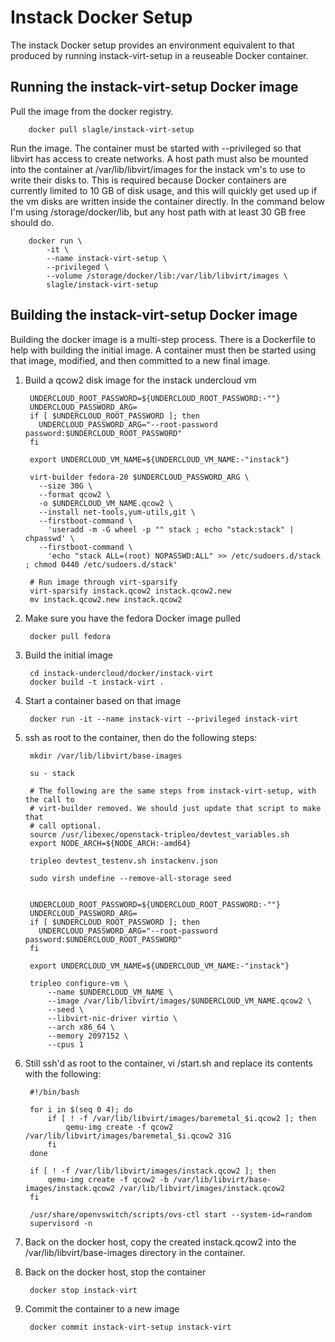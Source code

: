 Instack Docker Setup
====================

The instack Docker setup provides an environment equivalent to that produced by
running instack-virt-setup in a reuseable Docker container.


Running the instack-virt-setup Docker image
-------------------------------------------

Pull the image from the docker registry.

        docker pull slagle/instack-virt-setup

Run the image. The container must be started with --privileged so that libvirt
has access to create networks. A host path must also be mounted into the
container at /var/lib/libvirt/images for the instack vm's to use to write their
disks to. This is required because Docker containers are currently limited to
10 GB of disk usage, and this will quickly get used up if the vm disks are
written inside the container directly. In the command below I'm using
/storage/docker/lib, but any host path with at least 30 GB free should do.

        docker run \
            -it \
            --name instack-virt-setup \
            --privileged \
            --volume /storage/docker/lib:/var/lib/libvirt/images \
            slagle/instack-virt-setup
        


Building the instack-virt-setup Docker image
--------------------------------------------
Building the docker image is a multi-step process. There is a Dockerfile to
help with building the initial image. A container must then be started using
that image, modified, and then committed to a new final image.


1. Build a qcow2 disk image for the instack undercloud vm

        UNDERCLOUD_ROOT_PASSWORD=${UNDERCLOUD_ROOT_PASSWORD:-""}
        UNDERCLOUD_PASSWORD_ARG=
        if [ $UNDERCLOUD_ROOT_PASSWORD ]; then
          UNDERCLOUD_PASSWORD_ARG="--root-password password:$UNDERCLOUD_ROOT_PASSWORD"
        fi

        export UNDERCLOUD_VM_NAME=${UNDERCLOUD_VM_NAME:-"instack"}

        virt-builder fedora-20 $UNDERCLOUD_PASSWORD_ARG \
          --size 30G \
          --format qcow2 \
          -o $UNDERCLOUD_VM_NAME.qcow2 \
          --install net-tools,yum-utils,git \
          --firstboot-command \
            'useradd -m -G wheel -p "" stack ; echo "stack:stack" | chpasswd' \
          --firstboot-command \
            'echo "stack ALL=(root) NOPASSWD:ALL" >> /etc/sudoers.d/stack ; chmod 0440 /etc/sudoers.d/stack'

        # Run image through virt-sparsify
        virt-sparsify instack.qcow2 instack.qcow2.new
        mv instack.qcow2.new instack.qcow2

1. Make sure you have the fedora Docker image pulled

        docker pull fedora

1. Build the initial image

        cd instack-undercloud/docker/instack-virt
        docker build -t instack-virt .

1. Start a container based on that image

        docker run -it --name instack-virt --privileged instack-virt

1. ssh as root to the container, then do the following steps:

        mkdir /var/lib/libvirt/base-images

        su - stack

        # The following are the same steps from instack-virt-setup, with the call to
        # virt-builder removed. We should just update that script to make that
        # call optional.
        source /usr/libexec/openstack-tripleo/devtest_variables.sh
        export NODE_ARCH=${NODE_ARCH:-amd64}

        tripleo devtest_testenv.sh instackenv.json

        sudo virsh undefine --remove-all-storage seed


        UNDERCLOUD_ROOT_PASSWORD=${UNDERCLOUD_ROOT_PASSWORD:-""}
        UNDERCLOUD_PASSWORD_ARG=
        if [ $UNDERCLOUD_ROOT_PASSWORD ]; then
          UNDERCLOUD_PASSWORD_ARG="--root-password password:$UNDERCLOUD_ROOT_PASSWORD"
        fi

        export UNDERCLOUD_VM_NAME=${UNDERCLOUD_VM_NAME:-"instack"}

        tripleo configure-vm \
            --name $UNDERCLOUD_VM_NAME \
            --image /var/lib/libvirt/images/$UNDERCLOUD_VM_NAME.qcow2 \
            --seed \
            --libvirt-nic-driver virtio \
            --arch x86_64 \
            --memory 2097152 \
            --cpus 1

1. Still ssh'd as root to the container, vi /start.sh and replace its contents
   with the following:

        #!/bin/bash

        for i in $(seq 0 4); do 
            if [ ! -f /var/lib/libvirt/images/baremetal_$i.qcow2 ]; then
                qemu-img create -f qcow2 /var/lib/libvirt/images/baremetal_$i.qcow2 31G
            fi
        done

        if [ ! -f /var/lib/libvirt/images/instack.qcow2 ]; then
            qemu-img create -f qcow2 -b /var/lib/libvirt/base-images/instack.qcow2 /var/lib/libvirt/images/instack.qcow2
        fi

        /usr/share/openvswitch/scripts/ovs-ctl start --system-id=random
        supervisord -n
           
1. Back on the docker host, copy the created instack.qcow2 into the
   /var/lib/libvirt/base-images directory in the container.

1. Back on the docker host, stop the container

        docker stop instack-virt

1. Commit the container to a new image

        docker commit instack-virt-setup instack-virt
